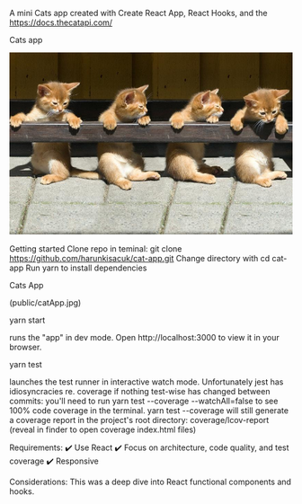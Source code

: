A mini Cats app created with Create React App, React Hooks, and the https://docs.thecatapi.com/

Cats app

![CAT-APP](public/cgc.jpg)


Getting started
Clone repo in teminal: git clone https://github.com/harunkisacuk/cat-app.git
Change directory with cd cat-app
Run yarn to install dependencies

Cats App

(public/catApp.jpg)

yarn start

runs the "app" in dev mode.
Open http://localhost:3000 to view it in your browser.

yarn test

launches the test runner in interactive watch mode.
Unfortunately jest has idiosyncracies re. coverage if nothing test-wise has changed between commits: you'll need to run yarn test --coverage --watchAll=false to see 100% code coverage in the terminal.
yarn test --coverage will still generate a coverage report in the project's root directory: coverage/lcov-report (reveal in finder to open coverage index.html files)

Requirements:
✔️ Use React
✔️ Focus on architecture, code quality, and test coverage
✔️ Responsive

Considerations:
This was a deep dive into React functional components and hooks.
